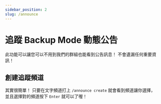 ```yaml
---
sidebar_position: 2
slug: /announce
---
```


# 追蹤 Backup Mode 動態公告

此功能可以讓您可以不用到我們的群組也能看到公告訊息！
不會遺漏任何重要資訊！

## 創建追蹤頻道

其實很簡單！
只要在文字頻道打上 `/announce create`
就會看到頻道讓你選擇，並且選擇對的頻道按下 `Enter`
就可以了喔！

